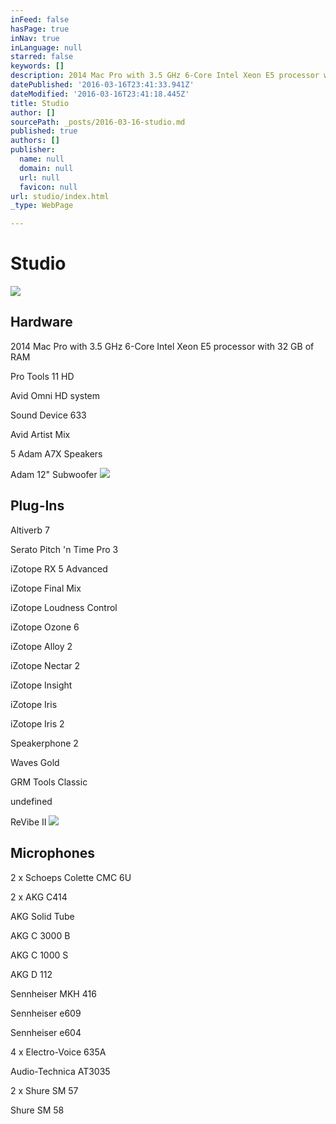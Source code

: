 ```yaml
---
inFeed: false
hasPage: true
inNav: true
inLanguage: null
starred: false
keywords: []
description: 2014 Mac Pro with 3.5 GHz 6-Core Intel Xeon E5 processor with 32 GB of RAM
datePublished: '2016-03-16T23:41:33.941Z'
dateModified: '2016-03-16T23:41:18.445Z'
title: Studio
author: []
sourcePath: _posts/2016-03-16-studio.md
published: true
authors: []
publisher:
  name: null
  domain: null
  url: null
  favicon: null
url: studio/index.html
_type: WebPage

---
```

# Studio
![](https://the-grid-user-content.s3-us-west-2.amazonaws.com/4a384e12-a983-46e9-bd97-21322d384621.jpg)

## Hardware

2014 Mac Pro with 3.5 GHz 6-Core Intel Xeon E5 processor with 32 GB of RAM

Pro Tools 11 HD

Avid Omni HD system

Sound Device 633

Avid Artist Mix

5 Adam A7X Speakers

Adam 12" Subwoofer
![](https://the-grid-user-content.s3-us-west-2.amazonaws.com/2b60f571-df08-4a0b-b09f-ab8c0beb2efd.jpg)

## Plug-Ins

Altiverb 7

Serato Pitch 'n Time Pro 3

iZotope RX 5 Advanced

iZotope Final Mix

iZotope Loudness Control

iZotope Ozone 6

iZotope Alloy 2

iZotope Nectar 2

iZotope Insight

iZotope Iris

iZotope Iris 2

Speakerphone 2

Waves Gold

GRM Tools Classic

undefined

ReVibe II
![](https://the-grid-user-content.s3-us-west-2.amazonaws.com/ab17022e-80bd-4bd2-87c4-8f1c0769f8a6.jpg)

## Microphones

2 x Schoeps Colette CMC 6U

2 x AKG C414

AKG Solid Tube

AKG C 3000 B

AKG C 1000 S

AKG D 112

Sennheiser MKH 416

Sennheiser e609

Sennheiser e604

4 x Electro-Voice 635A

Audio-Technica AT3035

2 x Shure SM 57

Shure SM 58